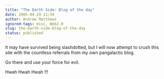 ```yaml
---
title: "The Darth Side: Blog of the day"
date: 2005-04-29 11:54
author: Andrew Matthews
ignored-tags: misc, Web2.0
slug: the-darth-side-blog-of-the-day
status: published
---
```


It may have survived being slashdotted, but I will now attempt to crush this site with the countless referrals from my own pangalactic blog.

Go there and use your force for evil.

Hwah Hwah Hwah !!!
